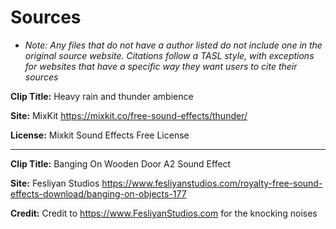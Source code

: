 # Sources
* *Note: Any files that do not have a author listed do not include one in the original source website. Citations follow a TASL style, with exceptions for websites that have a specific way they want users to cite their sources*

**Clip Title:** Heavy rain and thunder ambience

**Site:** MixKit https://mixkit.co/free-sound-effects/thunder/

**License:** Mixkit Sound Effects Free License

----------------------------------------------------------


**Clip Title:** Banging On Wooden Door A2 Sound Effect

**Site:** Fesliyan Studios https://www.fesliyanstudios.com/royalty-free-sound-effects-download/banging-on-objects-177

**Credit:** Credit to https://www.FesliyanStudios.com for the knocking noises



